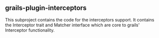 ## grails-plugin-interceptors

This subproject contains the code for the interceptors support. It contains the Interceptor trait and Matcher interface which are core to grails' Interceptor functionality.